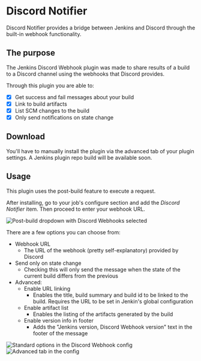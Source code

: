 # Discord Notifier

Discord Notifier provides a bridge between Jenkins and Discord through the built-in webhook functionality.

## The purpose

The Jenkins Discord Webhook plugin was made to share results of a build to a Discord channel using the webhooks that Discord provides. 

Through this plugin you are able to:
 - [x] Get success and fail messages about your build
 - [x] Link to build artifacts
 - [x] List SCM changes to the build
 - [x] Only send notifications on state change

## Download

You'll have to manually install the plugin via the advanced tab of your plugin settings.
A Jenkins plugin repo build will be available soon.

## Usage

This plugin uses the post-build feature to execute a request.

After installing, go to your job's configure section and add the *Discord Notifier* item. Then proceed to enter your webhook URL.

![Post-build dropdown with Discord Webhooks selected](https://github.com/jammehcow/jenkins-discord/blob/master/.github/usage_01.jpg)

There are a few options you can choose from:
 - Webhook URL
   - The URL of the webhook (pretty self-explanatory) provided by Discord
 - Send only on state change
   - Checking this will only send the message when the state of the current build differs from the previous
 - Advanced:
   - Enable URL linking
     - Enables the title, build summary and build id to be linked to the build. Requires the URL to be set in Jenkin's global configuration
   - Enable artifact list
     - Enables the listing of the artifacts generated by the build
   - Enable version info in footer
     - Adds the "Jenkins version, Discord Webhook version" text in the footer of the message

![Standard options in the Discord Webhook config](https://github.com/jammehcow/jenkins-discord/blob/master/.github/usage_02.jpg)
![Advanced tab in the config](https://github.com/jammehcow/jenkins-discord/blob/master/.github/usage_03.jpg)